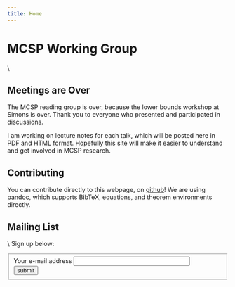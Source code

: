 ```yaml
---
title: Home
---
```


# MCSP Working Group
\ 

## Meetings are Over

The MCSP reading group is over, because the lower bounds workshop at
Simons is over. Thank you to everyone who presented and participated
in discussions.

I am working on lecture notes for each talk, which will be posted here
in PDF and HTML format. Hopefully this site will make it easier to
understand and get involved in MCSP research.

## Contributing

You can contribute directly to this webpage, on
[github](https://github.com/mcarmosi/mcsp-work)! We are using
[pandoc](http://pandoc.org), which supports BibTeX, equations, and
theorem environments directly.

## Mailing List
\ 
Sign up below:

<form action="https://lists.simons.berkeley.edu/sympa" method="post">
  <fieldset>
    <label for="email">Your e-mail address</label>
    <input type="text" name="email" size="30"><br>
    <input type="hidden" name="list" value="mcsp-work">
    <input type="hidden" name="action" value="subrequest">
    <input type="hidden" name="via_subrequest" value="1">
    <input type="submit" name="action_subrequest" value="submit">
  </fieldset>
</form>


[CIKK16]: http://drops.dagstuhl.de/opus/volltexte/2016/5855/
[ABKvMR06]: https://epubs.siam.org/doi/10.1137/050628994
[MW17]: http://www.theoryofcomputing.org/articles/v013a004/
[HOS18]: http://drops.dagstuhl.de/opus/volltexte/2018/8883/
[AGvMMM18]: http://pages.cs.wisc.edu/~amorgan/publications/isomktp.html
[OPS18]: https://eccc.weizmann.ac.il/report/2018/158/
